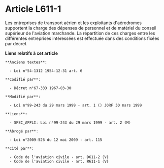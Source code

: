 # Article L611-1

Les entreprises de transport aérien et les exploitants d'aérodromes supportent la charge des dépenses de personnel et de
matériel du conseil supérieur de l'aviation marchande. La répartition de ces charges entre les différentes entreprises
intéressées est effectuée dans des conditions fixées par décret.

**Liens relatifs à cet article**

	**Anciens textes**:

	  - Loi n°54-1312 1954-12-31 art. 6

	**Codifié par**:

	  - Décret n°67-333 1967-03-30

	**Modifié par**:

	  - Loi n°99-243 du 29 mars 1999 - art. 1 () JORF 30 mars 1999

	**Liens**:

	  - SPEC_APPLI: Loi n°99-243 du 29 mars 1999 - art. 2 (M)

	**Abrogé par**:

	  - Loi n°2009-526 du 12 mai 2009 - art. 115

	**Cité par**:

	  - Code de l'aviation civile - art. D611-2 (V)
	  - Code de l'aviation civile - art. R611-1 (V)
